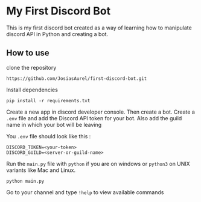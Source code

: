 # My First Discord Bot

This is my first discord bot created as a way of learning how to manipulate discord API in Python and creating a bot.

## How to use

clone the repository

```shell
https://github.com/JosiasAurel/first-discord-bot.git
```

Install dependencies

```shell
pip install -r requirements.txt
```

Create a new app in discord developer console. Then create a bot.
Create a `.env` file and add the Discord API token for your bot.
Also add the guild name in which your bot will be leaving

You `.env` file should look like this :

```env
DISCORD_TOKEN=<your-token>
DISCORD_GUILD=<server-or-guild-name>
```

Run the `main.py` file with `python` if you are on windows or `python3` on UNIX variants like Mac and Linux.

```shell
python main.py
```

Go to your channel and type `!help` to view available commands
